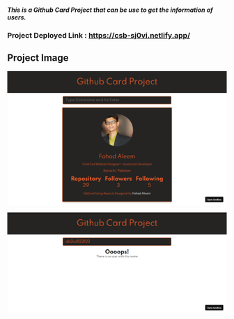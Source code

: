 ##### This is a Github Card Project that can be use to get the information of users.

### Project Deployed Link : https://csb-sj0vi.netlify.app/

## Project Image
![Github-Card-app-home](https://github.com/fahadaleem/Github-Card-Project-ReactApp/blob/main/Sample-Image-1.png)

![Github-Card-app-form](https://github.com/fahadaleem/Github-Card-Project-ReactApp/blob/main/Sample-Image-2.png)


